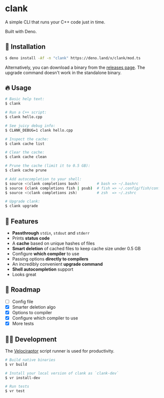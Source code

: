 # clank

A simple CLI that runs your C++ code just in time.

Built with Deno.

## 👾 Installation

```bash
$ deno install -Af -n "clank" https://deno.land/x/clank/mod.ts
```

Alternatively, you can download a binary from the [releases page](https://github.com/ryanccn/clank/releases/). The upgrade command doesn't work in the standalone binary.

## 🔥 Usage

```bash
# Basic help text:
$ clank

# Run a C++ script:
$ clank hello.cpp

# See juicy debug info:
$ CLANK_DEBUG=1 clank hello.cpp

# Inspect the cache:
$ clank cache list

# Clear the cache:
$ clank cache clean

# Prune the cache (limit it to 0.5 GB):
$ clank cache prune

# Add autocompletion to your shell:
$ source <(clank completions bash)        # bash => ~/.bashrc
$ source (clank completions fish | psub)  # fish => ~/.config/fish/config.fish
$ source <(clank completions zsh)         # zsh  => ~/.zshrc

# Upgrade clank:
$ clank upgrade
```

## 🚀 Features

- **Passthrough** `stdin`, `stdout` and `stderr`
- Prints **status code**
- A **cache** based on unique hashes of files
- **Smart deletion** of cached files to keep cache size under 0.5 GB
- Configure **which compiler** to use
- Passing options **directly to compilers**
- An incredibly convenient **upgrade command**
- **Shell autocompletion** support
- Looks great

## 🚧 Roadmap

- [ ] Config file
- [x] Smarter deletion algo
- [x] Options to compiler
- [x] Configure which compiler to use
- [x] More tests

## 🧑‍💻 Development

The [Velociraptor](https://velociraptor.run) script runner is used for productivity.

```bash
# Build native binaries
$ vr build

# Install your local version of clank as `clank-dev`
$ vr install-dev

# Run tests
$ vr test
```
